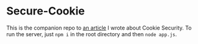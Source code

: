 # Secure-Cookie

This is the companion repo to [an article](https://devyani-cs3.medium.com/cookies-3a02c62f3b5) I wrote about Cookie Security. To run the server, just `npm i` in the root directory and then `node app.js`. 
